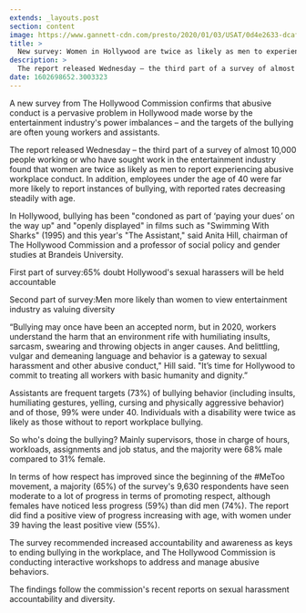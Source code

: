 ```yaml
--- 
extends: _layouts.post 
section: content 
image: https://www.gannett-cdn.com/presto/2020/01/03/USAT/0d4e2633-dcaf-4337-89b1-d63a2a842a17-FD7A3648_R.jpg?crop=3999,2249,x0,y34&width=3200&height=1800&format=pjpg&auto=webp 
title: > 
  New survey: Women in Hollywood are twice as likely as men to experience unchecked bullying at work 
description: > 
  The report released Wednesday – the third part of a survey of almost 10,000 people working or who have sought work in the entertainment industry found that women are twice as likely as men to report experiencing abusive workplace conduct.In addition, employees under the age of 40 were far more likely to report instances of bullying, with reported rates decreasing steadily with age.Individuals with a disability were twice as likely as those without to report workplace bullying.The report did find a positive view of progress increasing with age, with women under 39 having the least positive view (55%).The survey recommended increased accountability and awareness as keys to ending bullying in the workplace, and The Hollywood Commission is conducting interactive workshops to address and manage abusive behaviors. 
date: 1602698652.3003323 
--- 
```

A new survey from The Hollywood Commission confirms that abusive conduct is a pervasive problem in Hollywood made worse by the entertainment industry's power imbalances – and the targets of the bullying are often young workers and assistants.

The report released Wednesday – the third part of a survey of almost 10,000 people working or who have sought work in the entertainment industry found that women are twice as likely as men to report experiencing abusive workplace conduct. In addition, employees under the age of 40 were far more likely to report instances of bullying, with reported rates decreasing steadily with age.

In Hollywood, bullying has been "condoned as part of ‘paying your dues’ on the way up" and "openly displayed" in films such as "Swimming With Sharks" (1995) and this year's "The Assistant," said Anita Hill, chairman of The Hollywood Commission and a professor of social policy and gender studies at Brandeis University.

First part of survey:65% doubt Hollywood's sexual harassers will be held accountable

Second part of survey:Men more likely than women to view entertainment industry as valuing diversity

“Bullying may once have been an accepted norm, but in 2020, workers understand the harm that an environment rife with humiliating insults, sarcasm, swearing and throwing objects in anger causes. And belittling, vulgar and demeaning language and behavior is a gateway to sexual harassment and other abusive conduct," Hill said. "It’s time for Hollywood to commit to treating all workers with basic humanity and dignity.”

Assistants are frequent targets (73%) of bullying behavior (including insults, humiliating gestures, yelling, cursing and physically aggressive behavior) and of those, 99% were under 40. Individuals with a disability were twice as likely as those without to report workplace bullying.

So who's doing the bullying? Mainly supervisors, those in charge of hours, workloads, assignments and job status, and the majority were 68% male compared to 31% female.

In terms of how respect has improved since the beginning of the #MeToo movement, a majority (65%) of the survey's 9,630 respondents have seen moderate to a lot of progress in terms of promoting respect, although females have noticed less progress (59%) than did men (74%). The report did find a positive view of progress increasing with age, with women under 39 having the least positive view (55%).

The survey recommended increased accountability and awareness as keys to ending bullying in the workplace, and The Hollywood Commission is conducting interactive workshops to address and manage abusive behaviors.

The findings follow the commission's recent reports on sexual harassment accountability and diversity.